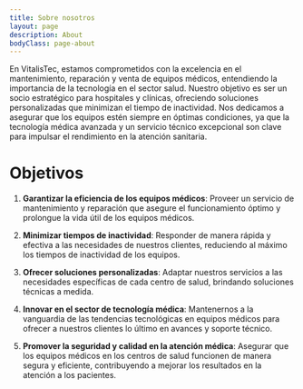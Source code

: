 ```yaml
---
title: Sobre nosotros
layout: page
description: About
bodyClass: page-about
---
```


En VitalisTec, estamos comprometidos con la excelencia en el mantenimiento, reparación y venta de equipos médicos, entendiendo la importancia de la tecnología en el sector salud. Nuestro objetivo es ser un socio estratégico para hospitales y clínicas, ofreciendo soluciones personalizadas que minimizan el tiempo de inactividad. Nos dedicamos a asegurar que los equipos estén siempre en óptimas condiciones, ya que la tecnología médica avanzada y un servicio técnico excepcional son clave para impulsar el rendimiento en la atención sanitaria.


# Objetivos

1. **Garantizar la eficiencia de los equipos médicos**: Proveer un servicio de mantenimiento y reparación que asegure el funcionamiento óptimo y prolongue la vida útil de los equipos médicos.

2. **Minimizar tiempos de inactividad**: Responder de manera rápida y efectiva a las necesidades de nuestros clientes, reduciendo al máximo los tiempos de inactividad de los equipos.

3. **Ofrecer soluciones personalizadas**: Adaptar nuestros servicios a las necesidades específicas de cada centro de salud, brindando soluciones técnicas a medida.

4. **Innovar en el sector de tecnología médica**: Mantenernos a la vanguardia de las tendencias tecnológicas en equipos médicos para ofrecer a nuestros clientes lo último en avances y soporte técnico.

5. **Promover la seguridad y calidad en la atención médica**: Asegurar que los equipos médicos en los centros de salud funcionen de manera segura y eficiente, contribuyendo a mejorar los resultados en la atención a los pacientes.
